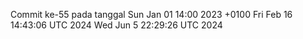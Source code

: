 Commit ke-55 pada tanggal Sun Jan 01 14:00 2023 +0100
Fri Feb 16 14:43:06 UTC 2024
Wed Jun  5 22:29:26 UTC 2024
